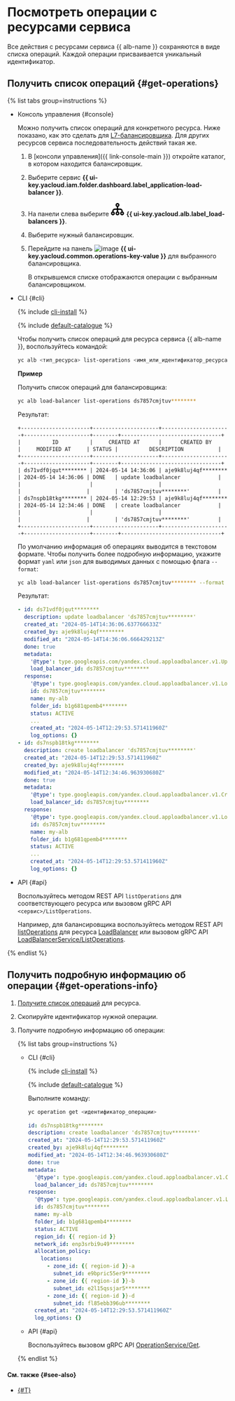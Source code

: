 # Посмотреть операции с ресурсами сервиса

Все действия с ресурсами сервиса {{ alb-name }} сохраняются в виде списка операций. Каждой операции присваивается уникальный идентификатор.

## Получить список операций {#get-operations}

{% list tabs group=instructions %}

- Консоль управления {#console}

  Можно получить список операций для конкретного ресурса. Ниже показано, как это сделать для [L7-балансировщика](../concepts/application-load-balancer.md). Для других ресурсов сервиса последовательность действий такая же.

  1. В [консоли управления]({{ link-console-main }}) откройте каталог, в котором находится балансировщик.
  1. Выберите сервис **{{ ui-key.yacloud.iam.folder.dashboard.label_application-load-balancer }}**.
  1. На панели слева выберите ![image](../../_assets/console-icons/branches-down.svg) **{{ ui-key.yacloud.alb.label_load-balancers }}**.
  1. Выберите нужный балансировщик.
  1. Перейдите на панель ![image](../../_assets/console-icons/list-check.svg) **{{ ui-key.yacloud.common.operations-key-value }}** для выбранного балансировщика.

     В открывшемся списке отображаются операции с выбранным балансировщиком.

- CLI {#cli}

  {% include [cli-install](../../_includes/cli-install.md) %}

  {% include [default-catalogue](../../_includes/default-catalogue.md) %}

  Чтобы получить список операций для ресурса сервиса {{ alb-name }}, воспользуйтесь командой:

  ```bash
  yc alb <тип_ресурса> list-operations <имя_или_идентификатор_ресурса>
  ```

  **Пример**

  Получить список операций для балансировщика:

  ```bash
  yc alb load-balancer list-operations ds7857cmjtuv********
  ```

  Результат:

  ```text
  +----------------------+---------------------+----------------------+---------------------+--------+--------------------------------+
  |          ID          |     CREATED AT      |      CREATED BY      |     MODIFIED AT     | STATUS |          DESCRIPTION           |
  +----------------------+---------------------+----------------------+---------------------+--------+--------------------------------+
  | ds71vdf0jqut******** | 2024-05-14 14:36:06 | aje9k8luj4qf******** | 2024-05-14 14:36:06 | DONE   | update loadbalancer            |
  |                      |                     |                      |                     |        | 'ds7857cmjtuv********'         |
  | ds7nspb18tkg******** | 2024-05-14 12:29:53 | aje9k8luj4qf******** | 2024-05-14 12:34:46 | DONE   | create loadbalancer            |
  |                      |                     |                      |                     |        | 'ds7857cmjtuv********'         |
  +----------------------+---------------------+----------------------+---------------------+--------+--------------------------------+
  ```

  По умолчанию информация об операциях выводится в текстовом формате. Чтобы получить более подробную информацию, укажите формат `yaml` или `json` для выводимых данных с помощью флага `--format`:

  ```bash
  yc alb load-balancer list-operations ds7857cmjtuv******** --format yaml
  ```

  Результат:

  ```yaml
  - id: ds71vdf0jqut********
    description: update loadbalancer 'ds7857cmjtuv********'
    created_at: "2024-05-14T14:36:06.637766633Z"
    created_by: aje9k8luj4qf********
    modified_at: "2024-05-14T14:36:06.666429213Z"
    done: true
    metadata:
      '@type': type.googleapis.com/yandex.cloud.apploadbalancer.v1.UpdateLoadBalancerMetadata
      load_balancer_id: ds7857cmjtuv********
    response:
      '@type': type.googleapis.com/yandex.cloud.apploadbalancer.v1.LoadBalancer
      id: ds7857cmjtuv********
      name: my-alb
      folder_id: b1g681qpemb4********
      status: ACTIVE
      ...
      created_at: "2024-05-14T12:29:53.571411960Z"
      log_options: {}
  - id: ds7nspb18tkg********
    description: create loadbalancer 'ds7857cmjtuv********'
    created_at: "2024-05-14T12:29:53.571411960Z"
    created_by: aje9k8luj4qf********
    modified_at: "2024-05-14T12:34:46.963930680Z"
    done: true
    metadata:
      '@type': type.googleapis.com/yandex.cloud.apploadbalancer.v1.CreateLoadBalancerMetadata
      load_balancer_id: ds7857cmjtuv********
    response:
      '@type': type.googleapis.com/yandex.cloud.apploadbalancer.v1.LoadBalancer
      id: ds7857cmjtuv********
      name: my-alb
      folder_id: b1g681qpemb4********
      status: ACTIVE
      ...
      created_at: "2024-05-14T12:29:53.571411960Z"
      log_options: {}
  ```

- API {#api}

  Воспользуйтесь методом REST API `listOperations` для соответствующего ресурса или вызовом gRPC API `<сервис>/ListOperations`.

  Например, для балансировщика воспользуйтесь методом REST API [listOperations](../api-ref/LoadBalancer/listOperations.md) для ресурса [LoadBalancer](../api-ref/LoadBalancer/index.md) или вызовом gRPC API [LoadBalancerService/ListOperations](../api-ref/grpc/load_balancer_service.md#ListOperations).

{% endlist %}

## Получить подробную информацию об операции {#get-operations-info}

1. [Получите список операций](#get-operations) для ресурса.
1. Скопируйте идентификатор нужной операции.
1. Получите подробную информацию об операции:

   {% list tabs group=instructions %}

   - CLI {#cli}

     {% include [cli-install](../../_includes/cli-install.md) %}

     {% include [default-catalogue](../../_includes/default-catalogue.md) %}

     Выполните команду:

     ```bash
     yc operation get <идентификатор_операции>
     ```

     ```yaml
     id: ds7nspb18tkg********
     description: create loadbalancer 'ds7857cmjtuv********'
     created_at: "2024-05-14T12:29:53.571411960Z"
     created_by: aje9k8luj4qf********
     modified_at: "2024-05-14T12:34:46.963930680Z"
     done: true
     metadata:
       '@type': type.googleapis.com/yandex.cloud.apploadbalancer.v1.CreateLoadBalancerMetadata
       load_balancer_id: ds7857cmjtuv********
     response:
       '@type': type.googleapis.com/yandex.cloud.apploadbalancer.v1.LoadBalancer
       id: ds7857cmjtuv********
       name: my-alb
       folder_id: b1g681qpemb4********
       status: ACTIVE
       region_id: {{ region-id }}
       network_id: enp3srbi9u49********
       allocation_policy:
         locations:
           - zone_id: {{ region-id }}-a
             subnet_id: e9bpric55er9********
           - zone_id: {{ region-id }}-b
             subnet_id: e2l15qssjar5********
           - zone_id: {{ region-id }}-d
             subnet_id: fl85ebb396ub********
       created_at: "2024-05-14T12:29:53.571411960Z"
       log_options: {}
     ```

   - API {#api}

     Воспользуйтесь вызовом gRPC API [OperationService/Get](../api-ref/grpc/operation_service.md#Get).

   {% endlist %}

#### См. также {#see-also}

* [{#T}](../../api-design-guide/concepts/about-async.md)
